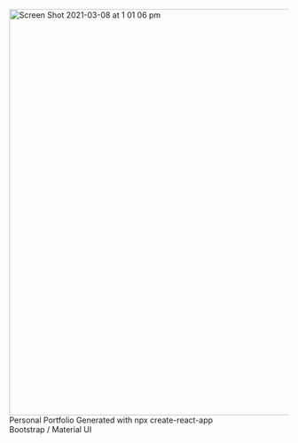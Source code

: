 <img width="732" alt="Screen Shot 2021-03-08 at 1 01 06 pm" src="https://user-images.githubusercontent.com/37259812/110264913-7e317500-800e-11eb-9879-b37d27dde506.png">
Personal Portfolio 
Generated with npx create-react-app <br/>
Bootstrap / Material UI 

